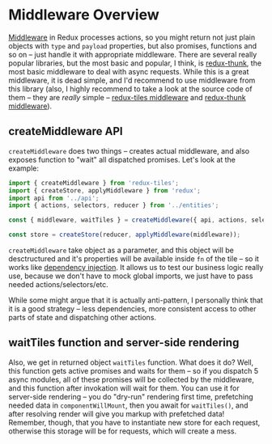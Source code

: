 # Middleware Overview

[Middleware](http://redux.js.org/docs/advanced/Middleware.html) in Redux processes actions, so you might return not just plain objects with `type` and `payload` properties, but also promises, functions and so on – just handle it with appropriate middleware. There are several really popular libraries, but the most basic and popular, I think, is [redux-thunk](https://github.com/gaearon/redux-thunk), the most basic middleware to deal with async requests. While this is a great middleware, it is dead simple, and I'd recommend to use middleware from this library (also, I highly recommend to take a look at the source code of them – they are _really_ simple – [redux-tiles middleware](https://github.com/Bloomca/redux-tiles/blob/master/src/middleware.ts) and [redux-thunk middleware](https://github.com/gaearon/redux-thunk/blob/master/src/index.js)).

## createMiddleware API

`createMiddleware` does two things – creates actual middleware, and also exposes function to "wait" all dispatched promises. Let's look at the example:

```javascript
import { createMiddleware } from 'redux-tiles';
import { createStore, applyMiddleware } from 'redux';
import api from '../api';
import { actions, selectors, reducer } from '../entities';

const { middleware, waitTiles } = createMiddleware({ api, actions, selectors });

const store = createStore(reducer, applyMiddleware(middleware));
```

`createMiddleware` take object as a parameter, and this object will be desctructured and it's properties will be available inside `fn` of the tile – so it works like [dependency injection](https://en.wikipedia.org/wiki/Dependency_injection). It allows us to test our business logic really use, because we don't have to mock global imports, we just have to pass needed actions/selectors/etc.

While some might argue that it is actually anti-pattern, I personally think that it is a good strategy – less dependencies, more consistent access to other parts of state and dispatching other actions.

## waitTiles function and server-side rendering

Also, we get in returned object `waitTiles` function. What does it do? Well, this function gets active promises and waits for them – so if you dispatch 5 async modules, all of these promises will be collected by the middleware, and this function after invokation will wait for them. You can use it for server-side rendering – you do "dry-run" rendering first time, prefetching needed data in `componentWillMount`, then you await for `waitTiles()`, and after resolving render will give you markup with prefetched data!
Remember, though, that you have to instantiate new store for each request, otherwise this storage will be for requests, which will create a mess.
